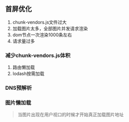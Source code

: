## 首屏优化
1. chunk-vendors.js文件过大
2. 加载图片太多，全部图片并发请求渲染
3. dom节点一次渲染1000条左右
4. 请求量过多

### 减少chunk-vendors.js体积
1. 路由懒加载
2. lodash按需加载

### DNS预解析

### 图片懒加载
> 当图片出现在用户视口的时候才开始真正加载图片地址
